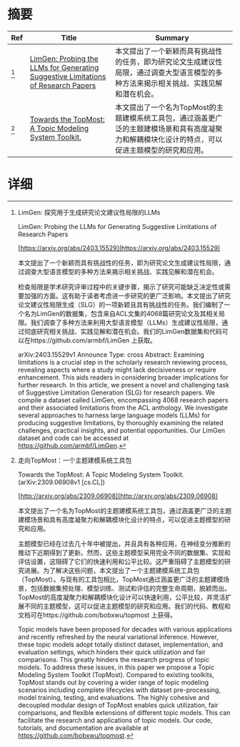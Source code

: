 # 摘要

| Ref | Title | Summary |
| --- | --- | --- |
| [^1] | [LimGen: Probing the LLMs for Generating Suggestive Limitations of Research Papers](https://arxiv.org/abs/2403.15529) | 本文提出了一个新颖而具有挑战性的任务，即为研究论文生成建议性局限，通过调查大型语言模型的多种方法来揭示相关挑战、实践见解和潜在机会。 |
| [^2] | [Towards the TopMost: A Topic Modeling System Toolkit.](http://arxiv.org/abs/2309.06908) | 本文提出了一个名为TopMost的主题建模系统工具包，通过涵盖更广泛的主题建模场景和具有高度凝聚力和解耦模块化设计的特点，可以促进主题模型的研究和应用。 |

# 详细

[^1]: LimGen: 探究用于生成研究论文建议性局限的LLMs

    LimGen: Probing the LLMs for Generating Suggestive Limitations of Research Papers

    [https://arxiv.org/abs/2403.15529](https://arxiv.org/abs/2403.15529)

    本文提出了一个新颖而具有挑战性的任务，即为研究论文生成建议性局限，通过调查大型语言模型的多种方法来揭示相关挑战、实践见解和潜在机会。

    

    检查局限是学术研究评审过程中的关键步骤，揭示了研究可能缺乏决定性或需要加强的方面。这有助于读者考虑进一步研究的更广泛影响。本文提出了研究论文建议性局限生成（SLG）的一项新颖且具有挑战性的任务。我们编制了一个名为LimGen的数据集，包含来自ACL文集的4068篇研究论文及其相关局限。我们调查了多种方法来利用大型语言模型（LLMs）生成建议性局限，通过彻底研究相关挑战、实践见解和潜在机会。我们的LimGen数据集和代码可以在https://github.com/armbf/LimGen 上获取。

    arXiv:2403.15529v1 Announce Type: cross  Abstract: Examining limitations is a crucial step in the scholarly research reviewing process, revealing aspects where a study might lack decisiveness or require enhancement. This aids readers in considering broader implications for further research. In this article, we present a novel and challenging task of Suggestive Limitation Generation (SLG) for research papers. We compile a dataset called LimGen, encompassing 4068 research papers and their associated limitations from the ACL anthology. We investigate several approaches to harness large language models (LLMs) for producing suggestive limitations, by thoroughly examining the related challenges, practical insights, and potential opportunities. Our LimGen dataset and code can be accessed at https://github.com/armbf/LimGen.
    
[^2]: 走向TopMost：一个主题建模系统工具包

    Towards the TopMost: A Topic Modeling System Toolkit. (arXiv:2309.06908v1 [cs.CL])

    [http://arxiv.org/abs/2309.06908](http://arxiv.org/abs/2309.06908)

    本文提出了一个名为TopMost的主题建模系统工具包，通过涵盖更广泛的主题建模场景和具有高度凝聚力和解耦模块化设计的特点，可以促进主题模型的研究和应用。

    

    主题模型已经在过去几十年中被提出，并且具有各种应用，在神经变分推断的推动下近期得到了更新。然而，这些主题模型采用完全不同的数据集、实现和评估设置，这阻碍了它们的快速利用和公平比较。这严重阻碍了主题模型的研究进展。为了解决这些问题，本文提出了一个主题建模系统工具包（TopMost）。与现有的工具包相比，TopMost通过涵盖更广泛的主题建模场景，包括数据集预处理、模型训练、测试和评估的完整生命周期，脱颖而出。TopMost的高度凝聚力和解耦模块化设计可以快速利用，公平比较，并灵活扩展不同的主题模型，这可以促进主题模型的研究和应用。我们的代码、教程和文档可在https://github.com/bobxwu/topmost 上获得。

    Topic models have been proposed for decades with various applications and recently refreshed by the neural variational inference. However, these topic models adopt totally distinct dataset, implementation, and evaluation settings, which hinders their quick utilization and fair comparisons. This greatly hinders the research progress of topic models. To address these issues, in this paper we propose a Topic Modeling System Toolkit (TopMost). Compared to existing toolkits, TopMost stands out by covering a wider range of topic modeling scenarios including complete lifecycles with dataset pre-processing, model training, testing, and evaluations. The highly cohesive and decoupled modular design of TopMost enables quick utilization, fair comparisons, and flexible extensions of different topic models. This can facilitate the research and applications of topic models. Our code, tutorials, and documentation are available at https://github.com/bobxwu/topmost.
    

